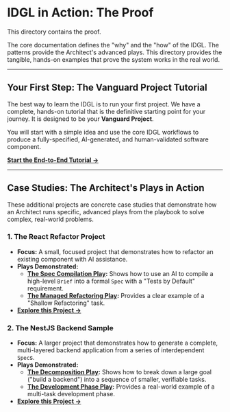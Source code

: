 # IDGL in Action: The Proof

This directory contains the proof.

The core documentation defines the "why" and the "how" of the IDGL. The patterns provide the Architect's advanced plays. This directory provides the tangible, hands-on examples that prove the system works in the real world.

---

## Your First Step: The Vanguard Project Tutorial

The best way to learn the IDGL is to run your first project. We have a complete, hands-on tutorial that is the definitive starting point for your journey. It is designed to be your **Vanguard Project**.

You will start with a simple idea and use the core IDGL workflows to produce a fully-specified, AI-generated, and human-validated software component.

**[Start the End-to-End Tutorial →](./02-end-to-end-tutorial/)**

---

## Case Studies: The Architect's Plays in Action

These additional projects are concrete case studies that demonstrate how an Architect runs specific, advanced plays from the playbook to solve complex, real-world problems.

### 1. The React Refactor Project
*   **Focus:** A small, focused project that demonstrates how to refactor an existing component with AI assistance.
*   **Plays Demonstrated:**
    *   **[The Spec Compilation Play](../01-patterns/01-Pattern-Spec-Compilation.md):** Shows how to use an AI to compile a high-level `Brief` into a formal `Spec` with a "Tests by Default" requirement.
    *   **[The Managed Refactoring Play](../01-patterns/05-Pattern-Managed-Refactoring.md):** Provides a clear example of a "Shallow Refactoring" task.
*   **[Explore this Project →](./01-react-refactor-with-tests/)**

### 2. The NestJS Backend Sample
*   **Focus:** A larger project that demonstrates how to generate a complete, multi-layered backend application from a series of interdependent `Spec`s.
*   **Plays Demonstrated:**
    *   **[The Decomposition Play](../01-patterns/03-Pattern-Decomposition.md):** Shows how to break down a large goal ("build a backend") into a sequence of smaller, verifiable tasks.
    *   **[The Development Phase Play](../01-patterns/08-Pattern-Lifecycle-Phases.md):** Provides a real-world example of a multi-task development phase.
*   **[Explore this Project →](./03-nestjs-sample/)**

